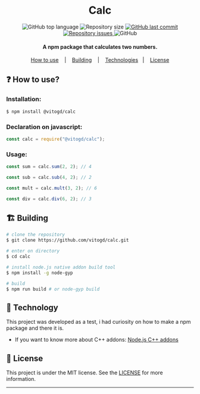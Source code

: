 <h1 align="center">
    Calc
</h1>

<p align="center">
  <img alt="GitHub top language" src="https://img.shields.io/github/languages/top/vitogd/calc.svg">

  <img alt="Repository size" src="https://img.shields.io/github/repo-size/vitogd/calc.svg">
  <a href="https://github.com/vitogd/calc/commits/master">
    <img alt="GitHub last commit" src="https://img.shields.io/github/last-commit/vitogd/calc.svg">
  </a>

  <a href="https://github.com/vitogd/calc/issues">
    <img alt="Repository issues" src="https://img.shields.io/github/issues/vitogd/calc.svg">
  </a>

  <img alt="GitHub" src="https://img.shields.io/github/license/vitogd/calc.svg">
</p>

<h4 align="center">
  A npm package that calculates two numbers. 
</h4>

<p align="center">
  <a href="#question-how-to-use?">How to use</a>
  &nbsp;&nbsp;&nbsp;|&nbsp;&nbsp;&nbsp;
  <a href="#building_construction-building">Building</a>
  &nbsp;&nbsp;&nbsp;|&nbsp;&nbsp;&nbsp;
  <a href="#rocket-technology">Technologies</a>&nbsp;&nbsp;&nbsp;|&nbsp;&nbsp;&nbsp;
  <a href="#memo-license">License</a>
</p>

## :question: How to use?

### Installation:

```bash
$ npm install @vitogd/calc
```

### Declaration on javascript:

```js
const calc = require("@vitogd/calc");
```

### Usage:

```js
const sum = calc.sum(2, 2); // 4

const sub = calc.sub(4, 2); // 2

const mult = calc.mult(3, 2); // 6

const div = calc.div(6, 2); // 3
```

## :building_construction: Building

```bash
# clone the repository
$ git clone https://github.com/vitogd/calc.git

# enter on directory
$ cd calc

# install node.js native addon build tool
$ npm install -g node-gyp

# build
$ npm run build # or node-gyp build
```

## :rocket: Technology

This project was developed as a test, i had curiosity on how to make a npm package and there it is.

- If you want to know more about C++ addons: [Node.js C++ addons](https://nodejs.org/api/addons.html)

## :memo: License

This project is under the MIT license. See the [LICENSE](https://github.com/vitogd/calc/blob/master/LICENSE) for more information.

---
